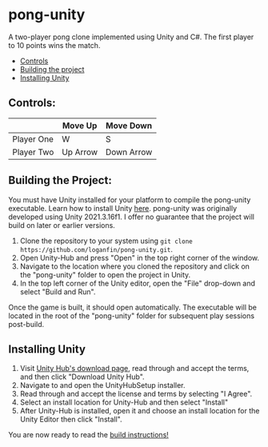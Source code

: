 # pong-unity

A two-player pong clone implemented using Unity and C#. The first player to 10 points wins the match.
- [Controls](#controls)
- [Building the project](#building-the-project)
- [Installing Unity](#installing-unity)

## Controls:

|  | Move Up | Move Down |
|--|--|--|
| Player One | W | S |
| Player Two | Up Arrow | Down Arrow |

## Building the Project:

You must have Unity installed for your platform to compile the pong-unity executable. Learn how to install Unity [here](#installing-unity).
pong-unity was originally developed using Unity 2021.3.16f1. I offer no guarantee that the project will build on later or earlier versions.
1. Clone the repository to your system using `git clone https://github.com/loganfin/pong-unity.git`.
2. Open Unity-Hub and press "Open" in the top right corner of the window.
3. Navigate to the location where you cloned the repository and click on the "pong-unity" folder to open the project in Unity.
4. In the top left corner of the Unity editor, open the "File" drop-down and select "Build and Run".

Once the game is built, it should open automatically. The executable will be located in the root of the "pong-unity" folder for subsequent play sessions post-build.

## Installing Unity

1. Visit [Unity Hub's download page](https://store.unity.com/download), read through and accept the terms, and then click "Download Unity Hub".
2. Navigate to and open the UnityHubSetup installer.
3. Read through and accept the license and terms by selecting "I Agree".
4. Select an install location for Unity-Hub and then select "Install"
5. After Unity-Hub is installed, open it and choose an install location for the Unity Editor then click "Install".

You are now ready to read the [build instructions!](#building-the-project)
